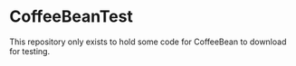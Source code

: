 # CoffeeBeanTest

This repository only exists to hold some code for CoffeeBean to download for testing.